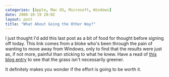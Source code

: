 ```yaml
---
categories: [Apple, Mac OS, Microsoft, Windows]
date: 2006-10-19 20:02
layout: post
title: "What About Going the Other Way?"
---
```

I just thought I'd add this last post as a bit of food for thought before signing off today. This link comes from a bloke who's been through the pain of wanting to move away from Windows, only to find that the results were just as, if not more, painful than sticking to what he knew. Have a read of <a href="http://www.cs.umd.edu/~bederson/user-advocate/2006/09/switchback-horrors-of-windows-power.html" title="HCI User Advocate: Switchback: Horrors of a Windows Power-user Trying to Switch to Apple OS X" target="_blank">this blog entry</a> to see that the grass isn't necessarily greener.

It definitely makes you wonder if the effort is going to be worth it.
